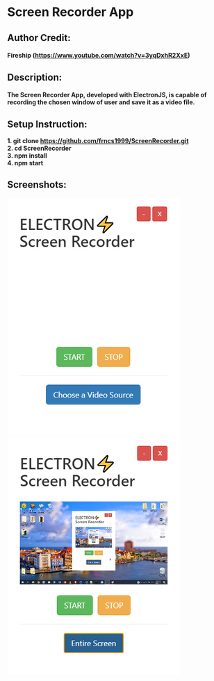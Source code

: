 # Screen Recorder App
 ## Author Credit: 
 #### Fireship (https://www.youtube.com/watch?v=3yqDxhR2XxE)
 ## Description: 
 #### The Screen Recorder App, developed with ElectronJS, is capable of recording the chosen window of user and save it as a video file.
 ## Setup Instruction:
   <b>1. git clone https://github.com/frncs1999/ScreenRecorder.git <br>
   2. cd ScreenRecorder<br>
   3. npm install<br>
   4. npm start<b>
 ## Screenshots:
 ![](https://github.com/frncs1999/ScreenRecorder/blob/master/Screen-Recorder/ss_01.png)
 ![](https://github.com/frncs1999/ScreenRecorder/blob/master/Screen-Recorder/ss_02.png)
